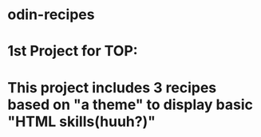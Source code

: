 # odin-recipes
# 1st Project for TOP:
# This project includes 3 recipes based on "a theme" to display basic "HTML skills(huuh?)"
